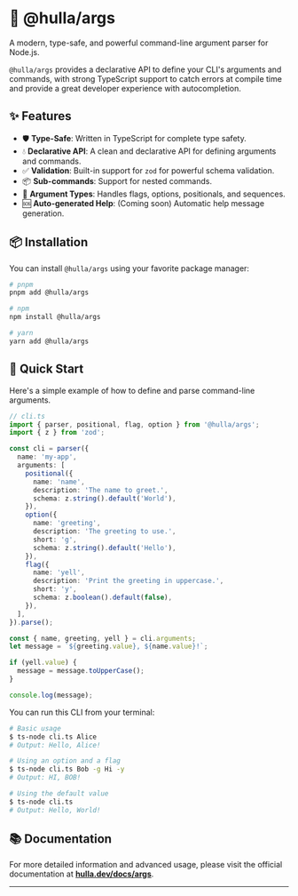 # 🚀 @hulla/args

A modern, type-safe, and powerful command-line argument parser for Node.js.

`@hulla/args` provides a declarative API to define your CLI's arguments and commands, with strong TypeScript support to catch errors at compile time and provide a great developer experience with autocompletion.

## ✨ Features

- 🛡️ **Type-Safe**: Written in TypeScript for complete type safety.
- 💧 **Declarative API**: A clean and declarative API for defining arguments and commands.
- ✅ **Validation**: Built-in support for `zod` for powerful schema validation.
- 📦 **Sub-commands**: Support for nested commands.
- 📌 **Argument Types**: Handles flags, options, positionals, and sequences.
- 🆘 **Auto-generated Help**: (Coming soon) Automatic help message generation.

## 📦 Installation

You can install `@hulla/args` using your favorite package manager:

```bash
# pnpm
pnpm add @hulla/args

# npm
npm install @hulla/args

# yarn
yarn add @hulla/args
```

## 🚀 Quick Start

Here's a simple example of how to define and parse command-line arguments.

```typescript
// cli.ts
import { parser, positional, flag, option } from '@hulla/args';
import { z } from 'zod';

const cli = parser({
  name: 'my-app',
  arguments: [
    positional({
      name: 'name',
      description: 'The name to greet.',
      schema: z.string().default('World'),
    }),
    option({
      name: 'greeting',
      description: 'The greeting to use.',
      short: 'g',
      schema: z.string().default('Hello'),
    }),
    flag({
      name: 'yell',
      description: 'Print the greeting in uppercase.',
      short: 'y',
      schema: z.boolean().default(false),
    }),
  ],
}).parse();

const { name, greeting, yell } = cli.arguments;
let message = `${greeting.value}, ${name.value}!`;

if (yell.value) {
  message = message.toUpperCase();
}

console.log(message);
```

You can run this CLI from your terminal:

```bash
# Basic usage
$ ts-node cli.ts Alice
# Output: Hello, Alice!

# Using an option and a flag
$ ts-node cli.ts Bob -g Hi -y
# Output: HI, BOB!

# Using the default value
$ ts-node cli.ts
# Output: Hello, World!
```

## 📚 Documentation

For more detailed information and advanced usage, please visit the official documentation at **[hulla.dev/docs/args](https://hulla.dev/docs/args)**.

---

